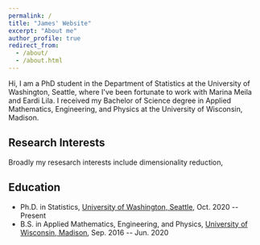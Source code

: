 ```yaml
---
permalink: /
title: "James' Website"
excerpt: "About me"
author_profile: true
redirect_from: 
  - /about/
  - /about.html
---
```



Hi, I am a PhD student in the Department of Statistics at the University of Washington, Seattle, where I've been fortunate to work with Marina Meila and Eardi Lila. I received my Bachelor of Science degree in Applied Mathematics, Engineering, and Physics at the University of Wisconsin, Madison. 

Research Interests
-----------
Broadly my resesarch interests include dimensionality reduction, 

Education
-----------
* Ph.D. in Statistics, [University of Washington, Seattle](http://www.washington.edu/), Oct. 2020 -- Present
* B.S. in Applied Mathematics, Engineering, and Physics, [University of Wisconsin, Madison]((https://www.wisc.edu/)), Sep. 2016 -- Jun. 2020






